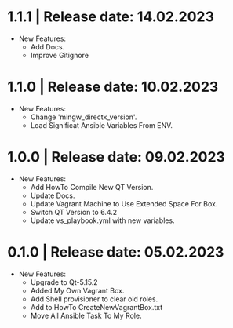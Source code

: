 1.1.1	|	Release date: **14.02.2023**
============================================
* New Features:
  - Add Docs.
  - Improve Gitignore


1.1.0	|	Release date: **10.02.2023**
============================================
* New Features:
  - Change 'mingw_directx_version'.
  - Load Significat Ansible Variables From ENV.


1.0.0	|	Release date: **09.02.2023**
============================================
* New Features:
  - Add HowTo Compile New QT Version.
  - Update Docs.
  - Update Vagrant Machine to Use Extended Space For Box.
  - Switch QT Version to  6.4.2
  - Update vs_playbook.yml with new variables.


0.1.0	|	Release date: **05.02.2023**
============================================
* New Features:
  - Upgrade to Qt-5.15.2
  - Added My Own Vagrant Box.
  - Add Shell provisioner to clear old roles.
  - Add to HowTo CreateNewVagrantBox.txt
  - Move All Ansible Task To My Role.



